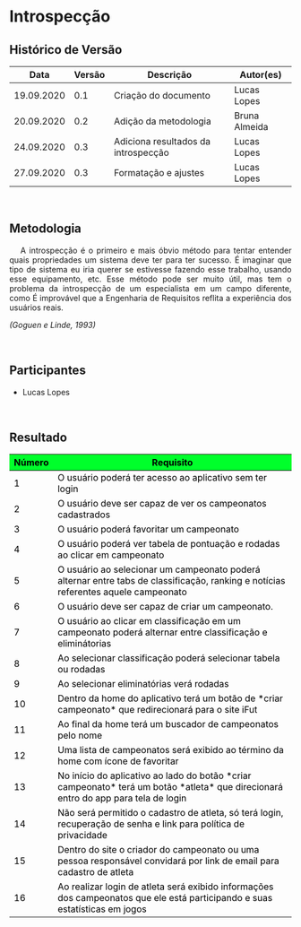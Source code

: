 # Introspecção

## Histórico de Versão

<table class="table table-striped">
    <thead>
        <th>Data</th>
        <th>Versão </th>
        <th>Descrição</th>
        <th>Autor(es)</th>
    </thead>
    <tbody>
        <tr>
            <td> 19.09.2020 </td>
            <td> 0.1 </td>
            <td> Criação do documento </td>
            <td> Lucas Lopes</td>
        </tr>
        <tr>
            <td> 20.09.2020 </td>
            <td> 0.2 </td>
            <td> Adição da metodologia </td>
            <td> Bruna Almeida</td>
        </tr>
        <tr>
            <td> 24.09.2020 </td>
            <td> 0.3 </td>
            <td> Adiciona resultados da introspecção </td>
            <td> Lucas Lopes </td>
        </tr>
        <tr>
            <td> 27.09.2020 </td>
            <td> 0.3 </td>
            <td> Formatação e ajustes </td>
            <td> Lucas Lopes </td>
        </tr>
    </tbody>
</table>
<br>

## Metodologia

<div>
    <p align="justify">&emsp;
        A introspecção é o primeiro e mais óbvio método para tentar entender quais propriedades um sistema deve ter para
        ter sucesso.
        É imaginar que tipo de sistema eu iria querer se estivesse fazendo esse trabalho, usando esse equipamento, etc.
        Esse método pode ser muito útil, mas tem o problema da introspecção de um especialista em um campo diferente,
        como É improvável que a Engenharia de Requisitos reflita a experiência dos usuários reais.</p>
    <p align="justify">
        <em>(Goguen e Linde, 1993)</em></p>


</div>
<br>

## Participantes
- Lucas Lopes

<br>


## Resultado
<table class="table table-striped" style="color:black;">
    <thead style="background-color: #00ff2b;">
        <th>Número</th>
        <th>Requisito</th>
    </thead>
    <tbody>
        <tr>
            <td>1</td>
            <td>O usuário poderá ter acesso ao aplicativo sem ter login</td>
        </tr>
        <tr>
            <td>2</td>
            <td>O usuário deve ser capaz de ver os campeonatos cadastrados </td>
        </tr>
        <tr>
            <td>3</td>
            <td>O usuário poderá favoritar um campeonato </td>
        </tr>
        <tr>
            <td>4 </td>
            <td>O usuário poderá ver tabela de pontuação e rodadas ao clicar em campeonato</td>
        </tr>
        <tr>
            <td>5 </td>
            <td>O usuário ao selecionar um campeonato poderá alternar entre tabs de classificação, ranking e notícias
                referentes aquele campeonato </td>
        </tr>
        <tr>
            <td>6 </td>
            <td>O usuário deve ser capaz de criar um campeonato.</td>
        </tr>
        <tr>
            <td>7 </td>
            <td>O usuário ao clicar em classificação em um campeonato poderá alternar entre classificação e
                eliminátorias</td>
        </tr>
        <tr>
            <td>8 </td>
            <td>Ao selecionar classificação poderá selecionar tabela ou rodadas</td>
        </tr>
        <tr>
            <td>9 </td>
            <td>Ao selecionar eliminatórias verá rodadas</td>
        </tr>
        <tr>
            <td>10 </td>
            <td>Dentro da home do aplicativo terá um botão de *criar campeonato* que redirecionará para o site iFut</td>
        </tr>
        <tr>
            <td>11 </td>
            <td>Ao final da home terá um buscador de campeonatos pelo nome</td>
        </tr>
        <tr>
            <td>12 </td>
            <td>Uma lista de campeonatos será exibido ao término da home com ícone de favoritar</td>
        </tr>
        <tr>
            <td>13</td>
            <td>No início do aplicativo ao lado do botão *criar campeonato* terá um botão *atleta* que direcionará entro
                do app para tela de login</td>
        </tr>
        <tr>
            <td>14</td>
            <td>Não será permitido o cadastro de atleta, só terá login, recuperação de senha e link para política de
                privacidade</td>
        </tr>
        <tr>
            <td>15</td>
            <td>Dentro do site o criador do campeonato ou uma pessoa responsável convidará por link de email para
                cadastro de atleta</td>
        </tr>
        <tr>
            <td>16</td>
            <td>Ao realizar login de atleta será exibido informações dos campeonatos que ele está participando e suas
                estatísticas em jogos</td>
        </tr>
    </tbody>
</table>
